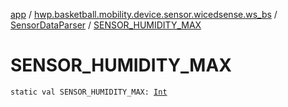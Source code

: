 [app](../../index.md) / [hwp.basketball.mobility.device.sensor.wicedsense.ws_bs](../index.md) / [SensorDataParser](index.md) / [SENSOR_HUMIDITY_MAX](.)

# SENSOR_HUMIDITY_MAX

`static val SENSOR_HUMIDITY_MAX: `[`Int`](https://kotlinlang.org/api/latest/jvm/stdlib/kotlin/-int/index.html)